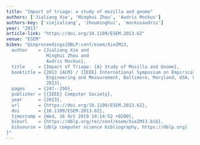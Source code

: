 ```yaml
---
title: "Impact of triage: a study of mozilla and gnome"
authors: ['Jialiang Xie', 'Minghui Zhou', 'Audris Mockus']
authors-key: ['xiejialiang', 'zhouminghui', 'mockusaudris']
year: "2013"
article-link: "https://doi.org/10.1109/ESEM.2013.62"
venue: "ESEM"
bibex: "@inproceedings{DBLP:conf/esem/XieZM13,
  author    = {Jialiang Xie and
               Minghui Zhou and
               Audris Mockus},
  title     = {Impact of Triage: {A} Study of Mozilla and Gnome},
  booktitle = {2013 {ACM} / {IEEE} International Symposium on Empirical Software
               Engineering and Measurement, Baltimore, Maryland, USA, October 10-11,
               2013},
  pages     = {247--250},
  publisher = {{IEEE} Computer Society},
  year      = {2013},
  url       = {https://doi.org/10.1109/ESEM.2013.62},
  doi       = {10.1109/ESEM.2013.62},
  timestamp = {Wed, 16 Oct 2019 14:14:52 +0200},
  biburl    = {https://dblp.org/rec/conf/esem/XieZM13.bib},
  bibsource = {dblp computer science bibliography, https://dblp.org}
}"
---
```

